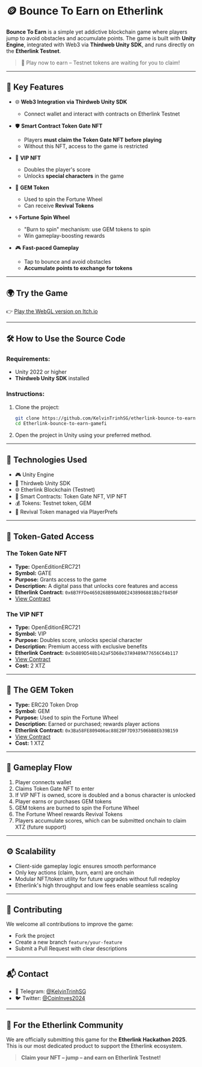 # 🪙 Bounce To Earn on Etherlink

**Bounce To Earn** is a simple yet addictive blockchain game where players jump to avoid obstacles and accumulate points. The game is built with **Unity Engine**, integrated with Web3 via **Thirdweb Unity SDK**, and runs directly on the **Etherlink Testnet**.

> 🎯 Play now to earn – Testnet tokens are waiting for you to claim!

---

## 🚀 Key Features

- 🌐 **Web3 Integration via Thirdweb Unity SDK**

  - Connect wallet and interact with contracts on Etherlink Testnet

- 🛡️ **Smart Contract Token Gate NFT**

  - Players **must claim the Token Gate NFT before playing**
  - Without this NFT, access to the game is restricted

- 👑 **VIP NFT**

  - Doubles the player's score
  - Unlocks **special characters** in the game

- 💎 **GEM Token**

  - Used to spin the Fortune Wheel
  - Can receive **Revival Tokens**

- 🌀 **Fortune Spin Wheel**

  - "Burn to spin" mechanism: use GEM tokens to spin
  - Win gameplay-boosting rewards

- 🎮 **Fast-paced Gameplay**
  - Tap to bounce and avoid obstacles
  - **Accumulate points to exchange for tokens**

---

## 🌍 Try the Game

👉 [Play the WebGL version on Itch.io](https://thkien85.itch.io/etherlink-gamefi-bounce-bounce)

---

## 🛠 How to Use the Source Code

### Requirements:

- Unity 2022 or higher
- **Thirdweb Unity SDK** installed

### Instructions:

1. Clone the project:

   ```bash
   git clone https://github.com/KelvinTrinhSG/etherlink-bounce-to-earn-gamefi.git
   cd Etherlink-bounce-to-earn-gamefi
   ```

2. Open the project in Unity using your preferred method.

---

## 🧩 Technologies Used

- 🎮 Unity Engine
- 🔗 Thirdweb Unity SDK
- 🌐 Etherlink Blockchain (Testnet)
- 🧠 Smart Contracts: Token Gate NFT, VIP NFT
- 💰 Tokens: Testnet token, GEM
- 🔁 Revival Token managed via PlayerPrefs

---

## 🔐 Token-Gated Access

### The Token Gate NFT

- **Type:** OpenEditionERC721
- **Symbol:** GATE
- **Purpose:** Grants access to the game
- **Description:** A digital pass that unlocks core features and access
- **Etherlink Contract:** `0x6B7FFDe4650268B98A0DE2438906881Bb2f8450F`
- [View Contract](https://thirdweb.com/team/kelvincod/0e7eed2e2e708515a11d78eaedf37f02/contract/128123/0x6B7FFDe4650268B98A0DE2438906881Bb2f8450F)

### The VIP NFT

- **Type:** OpenEditionERC721
- **Symbol:** VIP
- **Purpose:** Doubles score, unlocks special character
- **Description:** Premium access with exclusive benefits
- **Etherlink Contract:** `0x5b889D548b142aF5D68e37A9489A77656C64b117`
- [View Contract](https://thirdweb.com/team/kelvincod/0e7eed2e2e708515a11d78eaedf37f02/contract/128123/0x5b889D548b142aF5D68e37A9489A77656C64b117)
- **Cost:** 2 XTZ

---

## 💎 The GEM Token

- **Type:** ERC20 Token Drop
- **Symbol:** GEM
- **Purpose:** Used to spin the Fortune Wheel
- **Description:** Earned or purchased; rewards player actions
- **Etherlink Contract:** `0x3Ba58FE809406ac88E20F7D937506bB8Eb39B159`
- [View Contract](https://thirdweb.com/team/kelvincod/0e7eed2e2e708515a11d78eaedf37f02/contract/128123/0x3Ba58FE809406ac88E20F7D937506bB8Eb39B159)
- **Cost:** 1 XTZ

---

## 🔄 Gameplay Flow

1. Player connects wallet
2. Claims Token Gate NFT to enter
3. If VIP NFT is owned, score is doubled and a bonus character is unlocked
4. Player earns or purchases GEM tokens
5. GEM tokens are burned to spin the Fortune Wheel
6. The Fortune Wheel rewards Revival Tokens
7. Players accumulate scores, which can be submitted onchain to claim XTZ (future support)

---

## ⚙ Scalability

- Client-side gameplay logic ensures smooth performance
- Only key actions (claim, burn, earn) are onchain
- Modular NFT/token utility for future upgrades without full redeploy
- Etherlink's high throughput and low fees enable seamless scaling

---

## 🤝 Contributing

We welcome all contributions to improve the game:

- Fork the project
- Create a new branch `feature/your-feature`
- Submit a Pull Request with clear descriptions

---

## 📬 Contact

- 💬 Telegram: [@KelvinTrinhSG](https://t.me/KelvinTrinhSG)
- 🐦 Twitter: [@CoinInves2024](https://x.com/CoinInves2024)

---

## 💚 For the Etherlink Community

We are officially submitting this game for the **Etherlink Hackathon 2025**. This is our most dedicated product to support the Etherlink ecosystem.

> **Claim your NFT – jump – and earn on Etherlink Testnet!**

